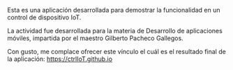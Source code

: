 Esta es una aplicación desarrollada para demostrar la funcionalidad en un control de dispositivo IoT.

La actividad fue desarrollada para la materia de Desarrollo de aplicaciones móviles, impartida por el maestro Gilberto Pacheco Gallegos.

Con gusto, me complace ofrecer este vínculo el cuál es el resultado final de la aplicación:
https://ctrlIoT.github.io
